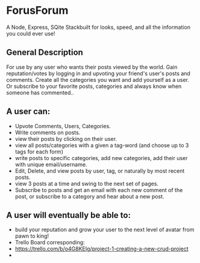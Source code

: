 # ForusForum
 A Node, Express, SQite Stackbuilt for looks, speed, and all the information you could ever use!
## General Description
For use by any user who wants their posts viewed by the world. Gain reputation/votes by logging in and upvoting your friend's user's posts and comments. Create all the categories you want and add yourself as a user. Or subscribe to your favorite posts, categories and always know when someone has commented..
## A user can:
- Upvote Comments, Users, Categories.
- Write comments on posts.
- view their posts by clicking on their user.
- view all posts/categories with a given a tag-word (and choose up to 3 tags for each form)
- write posts to specific categories, add new categories, add their user with unique email/username.
- Edit, Delete, and view posts by user, tag, or naturally by most recent posts.
- view 3 posts at a time and swing to the next set of pages.
- Subscribe to posts and get an email with each new comment of the post, or subscribe to a category and hear about a new post.
## A user will eventually be able to:
- build your reputation and grow your user to the next level of avatar from pawn to king!
- Trello Board corresponding:
- https://trello.com/b/o4G8KEIg/project-1-creating-a-new-crud-project
- 
